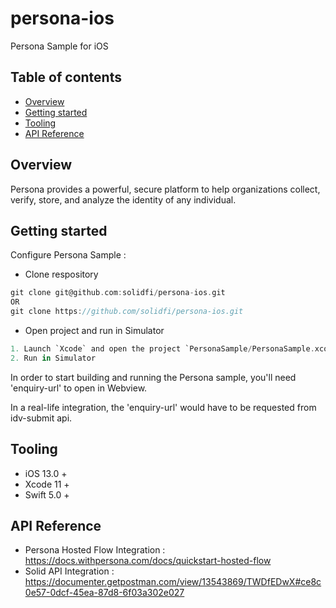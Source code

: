 # persona-ios
Persona Sample for iOS

## Table of contents
- [Overview](#overview)
- [Getting started](#getting-started)
- [Tooling](#tooling)
- [API Reference](#api-reference)


## Overview
Persona provides a powerful, secure platform to help organizations collect, verify, store, and analyze the identity of any individual.

## Getting started
Configure Persona Sample :
- Clone respository
```groovy
git clone git@github.com:solidfi/persona-ios.git
OR
git clone https://github.com/solidfi/persona-ios.git
```
- Open project and run in Simulator
```groovy
1. Launch `Xcode` and open the project `PersonaSample/PersonaSample.xcodeproj`
2. Run in Simulator
```
In order to start building and running the Persona sample, you'll need 'enquiry-url' to open in Webview.

In a real-life integration, the 'enquiry-url' would have to be requested from idv-submit api.

## Tooling
- iOS 13.0 +
- Xcode 11 +
- Swift 5.0 +

## API Reference
- Persona Hosted Flow Integration : https://docs.withpersona.com/docs/quickstart-hosted-flow
- Solid API Integration : https://documenter.getpostman.com/view/13543869/TWDfEDwX#ce8c0e57-0dcf-45ea-87d8-6f03a302e027

